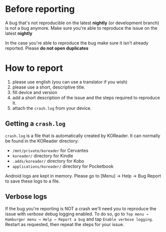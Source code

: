 # Before reporting

A bug that's not reproducible on the latest **nightly** (or development branch) is not a bug anymore.
Make sure you're able to reproduce the issue on the latest **nightly**

In the case you're able to reproduce the bug make sure it isn't already reported. Please **do not open duplicates**

# How to report

1. please use english (you can use a translator if you wish)
2. please use a short, descriptive title.
3. fill device and version
4. add a short description of the issue and the steps required to reproduce it.
5. attach the `crash.log` from your device.

## Getting a `crash.log`

`crash.log` is a file that is automatically created by KOReader. It can normally be found in the KOReader directory:

* `/mnt/private/koreader` for Cervantes
* `koreader/` directory for Kindle
* `.adds/koreader/` directory for Kobo
* `applications/koreader/` directory for Pocketbook

Android logs are kept in memory. Please go to [Menu] → Help → Bug Report to save these logs to a file.

## Verbose logs

If the bug you're reporting is NOT a crash we'll need you to reproduce the issue with *verbose* debug logging enabled.
To do so, go to `Top menu → Hamburger menu → Help → Report a bug` and tap `Enable verbose logging`. Restart as requested, then repeat the steps for your issue.
